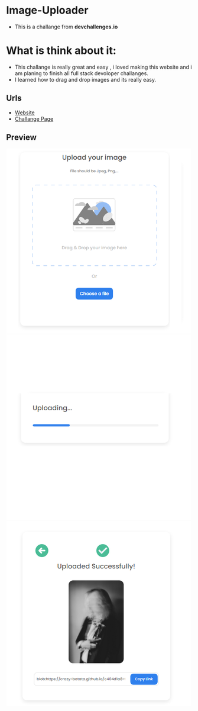 # Image-Uploader
* This is a challange from __devchallenges.io__
# What is think about it:
* This challange is really great and easy , i loved making this website and i am planing to finish all full stack devoloper challanges.
* I learned how to drag and drop images and its really easy.
## Urls
* [Website](https://crazy-batata.github.io/Image-Uploader-fsDeveloper/)
* [Challange Page](https://devchallenges.io/challenges/O2iGT9yBd6xZBrOcVirx)
## Preview
![start](./screenshots/drag-drop.png)
![load](./screenshots/loading-bar.png)
![preview](./screenshots/preview.png)
